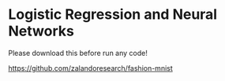 # Logistic Regression and Neural Networks


Please download this before run any code!

https://github.com/zalandoresearch/fashion-mnist
